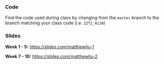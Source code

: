 ### Code 
Find the code used during class by changing from the `master` branch to the branch matching your class code 
(i.e. `22T2_H13A`)

### Slides
**Week 1 - 5:** https://slides.com/matthewliu-1

**Week 7 - 10:** https://slides.com/matthewliu-2
